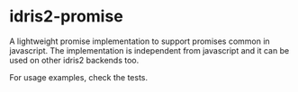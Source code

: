 # idris2-promise

A lightweight promise implementation to support promises common in javascript.
The implementation is independent from javascript and it can be used on other idris2 backends too.

For usage examples, check the tests.


